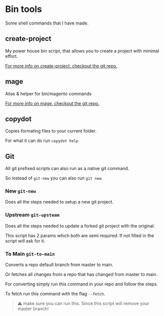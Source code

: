 # Bin tools

Some shell commands that I have made.

## create-project

My power house bin script,
that allows you to create a project with minimal effort.

[For more info on create-project, checkout the git repo.](https://github.com/GrimLink/create-project)

## mage

Alias & helper for bin/magento commands

[For more info on mage, checkout the git repo.](https://github.com/GrimLink/mage)

## copydot

Copies formating files to your current folder.

For what it can do run `copydot help`

## Git

All git prefixed scripts can also run as a native git command.

So instead of `git-new` you can also run `git new`.

### New `git-new`

Does all the steps needed to setup a new git project.

### Upstream `git-upsteam`

Does all the steps needed to update a forked git project with the original.

This script has 2 params which both are semi required.
If not filled in the script will ask for it.

### To Main `git-to-main`

Converts a repo default branch from master to main.

Or fetches all changes from a repo that has changed from master to main.

For converting simply run this command in your repo and follow the steps.

To fetch run this command with the flag `--fetch`.

> :warning: make sure you can run this.
> Since this script will remove your master branch!
